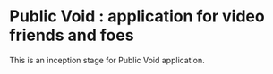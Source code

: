 # Public Void : application for video friends and foes
 
 This is an inception stage for Public Void application.
